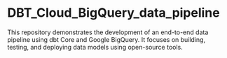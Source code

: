 # DBT_Cloud_BigQuery_data_pipeline
This repository demonstrates the development of an end-to-end data pipeline using dbt Core and Google BigQuery. It focuses on building, testing, and deploying data models using open-source tools. 

